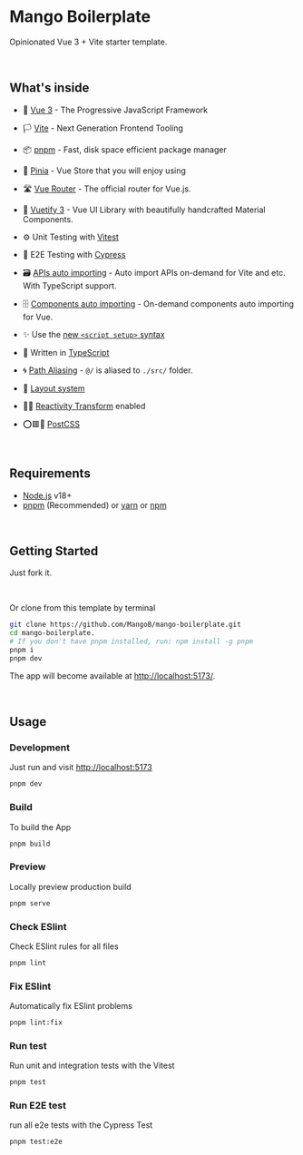 # Mango Boilerplate
Opinionated Vue 3 + Vite starter template.

<br>

## What's inside

- 🎑 [Vue 3](https://vuejs.org/) - The Progressive JavaScript Framework

- 🏳️ [Vite](https://vitejs.dev/) - Next Generation Frontend Tooling

- 📦 [pnpm](https://pnpm.io/) - Fast, disk space efficient package manager

- 🍍 [Pinia](https://pinia.vuejs.org/) - Vue Store that you will enjoy using

- 🛣️ [Vue Router](https://router.vuejs.org/) - The official router for Vue.js.

- 🎨 [Vuetify 3](https://next.vuetifyjs.com/en/) - Vue UI Library with beautifully handcrafted Material Components.

- ⚙️ Unit Testing with [Vitest](https://github.com/vitest-dev/vitest)

- 🌲 E2E Testing with [Cypress](https://cypress.io/)

- 🗃️ [APIs auto importing](https://github.com/antfu/unplugin-auto-import) - Auto import APIs on-demand for Vite and etc. With TypeScript support.

- 🗄️ [Components auto importing](https://github.com/antfu/unplugin-vue-components) - On-demand components auto importing for Vue.

- ✨ Use the [new `<script setup>` syntax](https://vuejs.org/api/sfc-script-setup.html#basic-syntax)

- 💪 Written in [TypeScript](https://vuejs.org/guide/typescript/overview.html#using-vue-with-typescript)

- 🌀 [Path Aliasing](./vite.config.ts) - `@/` is aliased to `./src/` folder.

- 🍱 [Layout system](./src/layouts)

- 🤙🏻 [Reactivity Transform](https://vuejs.org/guide/extras/reactivity-transform.html) enabled

- ⭕🟥🔺 [PostCSS](https://postcss.org/)

<br>

## Requirements

- [Node.js](https://nodejs.org/) v18+
- [pnpm](https://pnpm.io/installation) (Recommended) or [yarn](https://classic.yarnpkg.com/lang/en/docs/install/#mac-stable) or [npm](https://docs.npmjs.com/downloading-and-installing-node-js-and-npm)

<br>

## Getting Started

Just fork it.

<br>

Or clone from this template by terminal

```bash
git clone https://github.com/MangoB/mango-boilerplate.git
cd mango-boilerplate.
# If you don't have pnpm installed, run: npm install -g pnpm
pnpm i 
pnpm dev
```

The app will become available at [http://localhost:5173/](http://localhost:5173/).

<br>

## Usage

### Development

Just run and visit [http://localhost:5173](http://localhost:5173)

```bash
pnpm dev
```

### Build

To build the App

```bash
pnpm build
```

### Preview

Locally preview production build

```bash
pnpm serve
```

### Check ESlint

Check ESlint rules for all files

```bash
pnpm lint
```

### Fix ESlint

Automatically fix ESlint problems

```bash
pnpm lint:fix
```


### Run test

Run unit and integration tests with the Vitest

```bash
pnpm test
```


### Run E2E test

run all e2e tests with the Cypress Test

```bash
pnpm test:e2e
```
